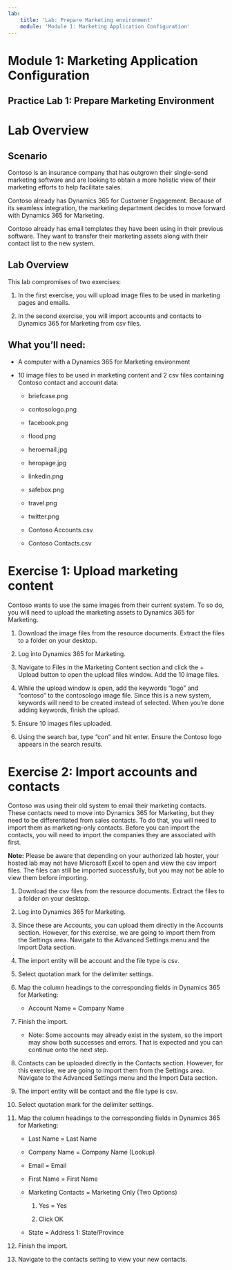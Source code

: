 ```yaml
---
lab:
    title: 'Lab: Prepare Marketing environment'
    module: 'Module 1: Marketing Application Configuration'
---
```



Module 1: Marketing Application Configuration
========

## Practice Lab 1: Prepare Marketing Environment 

Lab Overview
============

Scenario
--------

Contoso is an insurance company that has outgrown their single-send marketing
software and are looking to obtain a more holistic view of their marketing
efforts to help facilitate sales.

Contoso already has Dynamics 365 for Customer Engagement. Because of its
seamless integration, the marketing department decides to move forward with
Dynamics 365 for Marketing.

Contoso already has email templates they have been using in their previous
software. They want to transfer their marketing assets along with their contact
list to the new system.

Lab Overview
------------

This lab compromises of two exercises:

1.  In the first exercise, you will upload image files to be used in marketing
    pages and emails.

2.  In the second exercise, you will import accounts and contacts to Dynamics
    365 for Marketing from csv files.

 What you’ll need:
------------------

-   A computer with a Dynamics 365 for Marketing environment

-   10 image files to be used in marketing content and 2 csv files containing
    Contoso contact and account data:

    -   briefcase.png

    -   contosologo.png

    -   facebook.png

    -   flood.png

    -   heroemail.jpg

    -   heropage.jpg

    -   linkedin.png

    -   safebox.png

    -   travel.png

    -   twitter.png

    -   Contoso Accounts.csv

    -   Contoso Contacts.csv

Exercise 1: Upload marketing content 
=====================================

Contoso wants to use the same images from their current system. To so do, you
will need to upload the marketing assets to Dynamics 365 for Marketing.

1.  Download the image files from the resource documents. Extract the files to a
    folder on your desktop.

2.  Log into Dynamics 365 for Marketing.

3.  Navigate to Files in the Marketing Content section and click the + Upload
    button to open the upload files window. Add the 10 image files.

4.  While the upload window is open, add the keywords “logo” and “contoso” to
    the contosologo image file. Since this is a new system, keywords will need
    to be created instead of selected. When you’re done adding keywords, finish
    the upload.

5.  Ensure 10 images files uploaded.

6.  Using the search bar, type “con” and hit enter. Ensure the Contoso logo
    appears in the search results.

Exercise 2: Import accounts and contacts
========================================

Contoso was using their old system to email their marketing contacts. These
contacts need to move into Dynamics 365 for Marketing, but they need to be
differentiated from sales contacts. To do that, you will need to import them as
marketing-only contacts. Before you can import the contacts, you will need to
import the companies they are associated with first.

**Note:** Please be aware that depending on your authorized lab hoster, your
hosted lab may not have Microsoft Excel to open and view the csv import files.
The files can still be imported successfully, but you may not be able to view
them before importing.

1.  Download the csv files from the resource documents. Extract the files to a
    folder on your desktop.

2.  Log into Dynamics 365 for Marketing.

3.  Since these are Accounts, you can upload them directly in the Accounts
    section. However, for this exercise, we are going to import them from the
    Settings area. Navigate to the Advanced Settings menu and the Import Data
    section.

4.  The import entity will be account and the file type is csv.

5.  Select quotation mark for the delimiter settings.

6.  Map the column headings to the corresponding fields in Dynamics 365 for
    Marketing:

    -  Account Name = Company Name

7.  Finish the import.

    -  Note: Some accounts may already exist in the system, so the import may
        show both successes and errors. That is expected and you can continue
        onto the next step.

8.  Contacts can be uploaded directly in the Contacts section. However, for this
    exercise, we are going to import them from the Settings area. Navigate to
    the Advanced Settings menu and the Import Data section.

9.  The import entity will be contact and the file type is csv.

10. Select quotation mark for the delimiter settings.

11. Map the column headings to the corresponding fields in Dynamics 365 for
    Marketing:
	- Last Name = Last Name

    -  Company Name = Company Name (Lookup)

    -  Email = Email

    -  First Name = First Name

    -  Marketing Contacts = Marketing Only (Two Options)

        1.  Yes = Yes

        2.  Click OK

    -  State = Address 1: State/Province

12. Finish the import.

13. Navigate to the contacts setting to view your new contacts.
